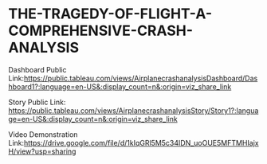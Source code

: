 # THE-TRAGEDY-OF-FLIGHT-A-COMPREHENSIVE-CRASH-ANALYSIS

Dashboard Public Link:https://public.tableau.com/views/AirplanecrashanalysisDashboard/Dashboard1?:language=en-US&:display_count=n&:origin=viz_share_link

Story Public Link: https://public.tableau.com/views/AirplanecrashanalysisStory/Story1?:language=en-US&:display_count=n&:origin=viz_share_link

Video Demonstration Link:https://drive.google.com/file/d/1kIqGRl5M5c34IDN_uoOUE5MFTMHIajxH/view?usp=sharing
